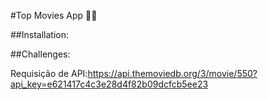 #Top Movies App 🎥📱

##Installation:



##Challenges:


Requisição de API:https://api.themoviedb.org/3/movie/550?api_key=e621417c4c3e28d4f82b09dcfcb5ee23


